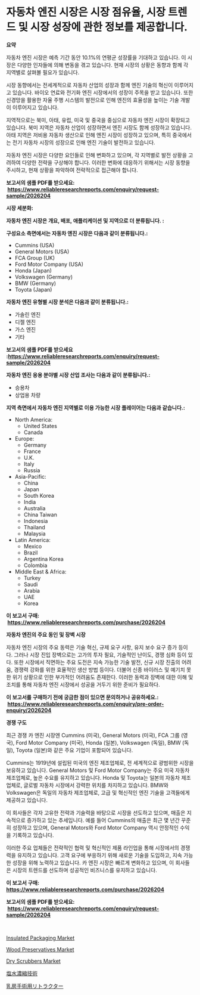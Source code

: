 <p><h1>자동차 엔진 시장은 시장 점유율, 시장 트렌드 및 시장 성장에 관한 정보를 제공합니다.</h1></p><p><strong>요약</strong></p>
<p><p>자동차 엔진 시장은 예측 기간 동안 10.1%의 연평균 성장률을 기대하고 있습니다. 이 시장은 다양한 인자들에 의해 변동을 겪고 있습니다. 현재 시장의 상황은 동향과 함께 각 지역별로 살펴볼 필요가 있습니다.</p><p>시장 동향에서는 전세계적으로 자동차 산업의 성장과 함께 엔진 기술의 혁신이 이루어지고 있습니다. 바이오 연료와 전기화 엔진 시장에서의 성장이 주목을 받고 있습니다. 또한 신경망을 활용한 자율 주행 시스템의 발전으로 인해 엔진의 효율성을 높이는 기술 개발이 이루어지고 있습니다.</p><p>지역적으로는 북미, 아태, 유럽, 미국 및 중국을 중심으로 자동차 엔진 시장이 확장되고 있습니다. 북미 지역은 자동차 산업이 성장하면서 엔진 시장도 함께 성장하고 있습니다. 아태 지역은 저비용 자동차 생산으로 인해 엔진 시장이 성장하고 있으며, 특히 중국에서는 전기 자동차 시장의 성장으로 인해 엔진 기술이 발전하고 있습니다.</p><p>자동차 엔진 시장은 다양한 요인들로 인해 변화하고 있으며, 각 지역별로 발전 상황을 고려하여 다양한 전략을 구상해야 합니다. 이러한 변화에 대응하기 위해서는 시장 동향을 주시하고, 현재 상황을 파악하여 전략적으로 접근해야 합니다.</p></p>
<p><strong>보고서의 샘플 PDF를 받으세요: &nbsp;<a href="https://www.reliableresearchreports.com/enquiry/request-sample/2026204">https://www.reliableresearchreports.com/enquiry/request-sample/2026204</a></strong></p>
<p><strong>시장 세분화:</strong></p>
<p><strong> 자동차 엔진 시장은 개요, 배포, 애플리케이션 및 지역으로 더 분류됩니다. :</strong></p>
<p><strong>구성요소 측면에서는 자동차 엔진 시장은 다음과 같이 분류됩니다.:</strong></p>
<p><ul><li>Cummins (USA)</li><li>General Motors (USA)</li><li>FCA Group (UK)</li><li>Ford Motor Company (USA)</li><li>Honda (Japan)</li><li>Volkswagen (Germany)</li><li>BMW (Germany)</li><li>Toyota (Japan)</li></ul></p>
<p><strong> 자동차 엔진 유형별 시장 분석은 다음과 같이 분류됩니다.:</strong></p>
<p><ul><li>가솔린 엔진</li><li>디젤 엔진</li><li>가스 엔진</li><li>기타</li></ul></p>
<p><strong>보고서의 샘플 PDF를 받으세요 :<a href="https://www.reliableresearchreports.com/enquiry/request-sample/2026204">https://www.reliableresearchreports.com/enquiry/request-sample/2026204</a></strong></p>
<p><strong> 자동차 엔진 응용 분야별 시장 산업 조사는 다음과 같이 분류됩니다.:</strong></p>
<p><ul><li>승용차</li><li>상업용 차량</li></ul></p>
<p><strong>지역 측면에서 자동차 엔진 지역별로 이용 가능한 시장 플레이어는 다음과 같습니다.:</strong></p>
<p><ul>
    <li>
        North America:
        <ul>
            <li>United States</li>
            <li>Canada</li>
        </ul>
    </li>
    <li>
        Europe:
        <ul>
            <li>Germany</li>
            <li>France</li>
            <li>U.K.</li>
            <li>Italy</li>
            <li>Russia</li>
        </ul>
    </li>
    <li>
        Asia-Pacific:
        <ul>
            <li>China</li>
            <li>Japan</li>
            <li>South Korea</li>
            <li>India</li>
            <li>Australia</li>
            <li>China Taiwan</li>
            <li>Indonesia</li>
            <li>Thailand</li>
            <li>Malaysia</li>
        </ul>
    </li>
    <li>
        Latin America:
        <ul>
            <li>Mexico</li>
            <li>Brazil</li>
            <li>Argentina Korea</li>
            <li>Colombia</li>
        </ul>
    </li>
    <li>
        Middle East & Africa:
        <ul>
            <li>Turkey</li>
            <li>Saudi</li>
            <li>Arabia</li>
            <li>UAE</li>
            <li>Korea</li>
        </ul>
    </li>
    </ul></p>
<p><strong>이 보고서 구매: &nbsp;<a href="https://www.reliableresearchreports.com/purchase/2026204">https://www.reliableresearchreports.com/purchase/2026204</a></strong></p>
<p><strong>자동차 엔진의 주요 동인 및 장벽 시장</strong></p>
<p><p>자동차 엔진 시장의 주요 동력은 기술 혁신, 규제 요구 사항, 유지 보수 요구 증가 등이다. 그러나 시장 진입 장벽으로는 고가의 투자 필요, 기술적인 난이도, 경쟁 심화 등이 있다. 또한 시장에서 직면하는 주요 도전은 지속 가능한 기술 발전, 신규 시장 진출의 어려움, 경쟁력 강화를 위한 효율적인 생산 방법 등이다. 더불어 신종 바이러스 및 예기치 못한 위기 상황으로 인한 부가적인 어려움도 존재한다. 이러한 동력과 장벽에 대한 이해 및 조치를 통해 자동차 엔진 시장에서 성공을 거두기 위한 준비가 필요하다.</p></p>
<p><strong>이 보고서를 구매하기 전에 궁금한 점이 있으면 문의하거나 공유하세요.: &nbsp;<a href="https://www.reliableresearchreports.com/enquiry/pre-order-enquiry/2026204">https://www.reliableresearchreports.com/enquiry/pre-order-enquiry/2026204</a></strong></p>
<p><strong>경쟁 구도</strong></p>
<p><p>최근 경쟁 카 엔진 시장엔 Cummins (미국), General Motors (미국), FCA 그룹 (영국), Ford Motor Company (미국), Honda (일본), Volkswagen (독일), BMW (독일), Toyota (일본)와 같은 주요 기업이 포함되어 있습니다.</p><p>Cummins는 1919년에 설립된 미국의 엔진 제조업체로, 전 세계적으로 광범위한 시장을 보유하고 있습니다. General Motors 및 Ford Motor Company는 주요 미국 자동차 제조업체로, 높은 수요를 유지하고 있습니다. Honda 및 Toyota는 일본의 자동차 제조업체로, 글로벌 자동차 시장에서 강력한 위치를 차지하고 있습니다. BMW와 Volkswagen은 독일의 자동차 제조업체로, 고급 및 혁신적인 엔진 기술을 고객들에게 제공하고 있습니다.</p><p>이 회사들은 각자 고유한 전략과 기술력을 바탕으로 시장을 선도하고 있으며, 매출은 지속적으로 증가하고 있는 추세입니다. 예를 들어 Cummins의 매출은 최근 몇 년간 꾸준히 성장하고 있으며, General Motors와 Ford Motor Company 역시 안정적인 수익을 기록하고 있습니다.</p><p>이러한 주요 업체들은 전략적인 협력 및 혁신적인 제품 라인업을 통해 시장에서의 경쟁력을 유지하고 있습니다. 고객 요구에 부응하기 위해 새로운 기술을 도입하고, 지속 가능한 성장을 위해 노력하고 있습니다. 카 엔진 시장은 빠르게 변화하고 있으며, 이 회사들은 시장의 트렌드를 선도하며 성공적인 비즈니스를 유지하고 있습니다.</p></p>
<p><strong>이 보고서 구매: &nbsp; <a href="https://www.reliableresearchreports.com/purchase/2026204">https://www.reliableresearchreports.com/purchase/2026204</a></strong></p>
<p><strong>보고서의 샘플 PDF를 받으세요: &nbsp;<a href="https://www.reliableresearchreports.com/enquiry/request-sample/2026204">https://www.reliableresearchreports.com/enquiry/request-sample/2026204</a></strong><strong></strong></p>
<p>&nbsp;</p>
<p><p><a href="https://angry-finch-aaf.notion.site/Insulated-Packaging-Market-Size-Market-Trends-and-Growth-Outlook-forecasted-for-period-from-2024-t-dc8657820bfb4b91aa21ea884811cac6">Insulated Packaging Market</a></p><p><a href="https://faithful-glue-af3.notion.site/Wood-Preservatives-Market-Share-Market-New-Trends-Analysis-Report-By-Type-By-Application-By-End--6db114027dce4976b49887f76cdfd3bb">Wood Preservatives Market</a></p><p><a href="https://view.publitas.com/reportprime-1/dry-scrubbers-market-with-the-goal-of-estimating-the-market-size-and-future-growth-potential-of-various-market-segments-based-on-component-applications-end-user-and-region/">Dry Scrubbers Market</a></p><p><a href="https://github.com/nxboeu02965442/Market-Research-Report-List-1/blob/main/41069538294.md">塩水濃縮技術</a></p><p><a href="https://github.com/SantosDicki04/Market-Research-Report-List-1/blob/main/17005248293.md">乳房手術用リトラクター</a></p></p>